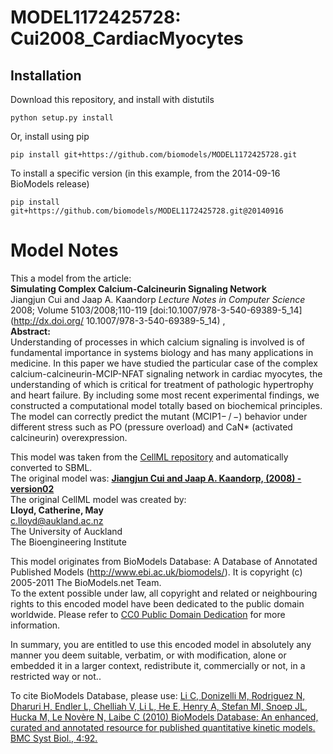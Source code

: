 # MODEL1172425728: Cui2008_CardiacMyocytes

## Installation

Download this repository, and install with distutils

`python setup.py install`

Or, install using pip

`pip install git+https://github.com/biomodels/MODEL1172425728.git`

To install a specific version (in this example, from the 2014-09-16 BioModels release)

`pip install git+https://github.com/biomodels/MODEL1172425728.git@20140916`


# Model Notes


This a model from the article:  
**Simulating Complex Calcium-Calcineurin Signaling Network**   
Jiangjun Cui and Jaap A. Kaandorp _Lecture Notes in Computer Science_ 2008;
Volume 5103/2008;110-119 [doi:10.1007/978-3-540-69389-5_14](http://dx.doi.org/
10.1007/978-3-540-69389-5_14) ,  
**Abstract:**   
Understanding of processes in which calcium signaling is involved is of
fundamental importance in systems biology and has many applications in
medicine. In this paper we have studied the particular case of the complex
calcium-calcineurin-MCIP-NFAT signaling network in cardiac myocytes, the
understanding of which is critical for treatment of pathologic hypertrophy and
heart failure. By including some most recent experimental findings, we
constructed a computational model totally based on biochemical principles. The
model can correctly predict the mutant (MCIP1− / −) behavior under different
stress such as PO (pressure overload) and CaN* (activated calcineurin)
overexpression.

This model was taken from the [CellML
repository](http://www.cellml.org/models) and automatically converted to SBML.  
The original model was: [ **Jiangjun Cui and Jaap A. Kaandorp, (2008)
-version02** ](http://www.cellml.org/models/cui_kaandorp_2008_version02)  
The original CellML model was created by:  
**Lloyd, Catherine, May**   
c.lloyd@aukland.ac.nz  
The University of Auckland  
The Bioengineering Institute  

This model originates from BioModels Database: A Database of Annotated
Published Models (http://www.ebi.ac.uk/biomodels/). It is copyright (c)
2005-2011 The BioModels.net Team.  
To the extent possible under law, all copyright and related or neighbouring
rights to this encoded model have been dedicated to the public domain
worldwide. Please refer to [CC0 Public Domain
Dedication](http://creativecommons.org/publicdomain/zero/1.0/) for more
information.

In summary, you are entitled to use this encoded model in absolutely any
manner you deem suitable, verbatim, or with modification, alone or embedded it
in a larger context, redistribute it, commercially or not, in a restricted way
or not..  
  
To cite BioModels Database, please use: [Li C, Donizelli M, Rodriguez N,
Dharuri H, Endler L, Chelliah V, Li L, He E, Henry A, Stefan MI, Snoep JL,
Hucka M, Le Novère N, Laibe C (2010) BioModels Database: An enhanced, curated
and annotated resource for published quantitative kinetic models. BMC Syst
Biol., 4:92.](http://www.ncbi.nlm.nih.gov/pubmed/20587024)


